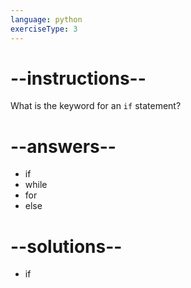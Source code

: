 ```yaml
---
language: python
exerciseType: 3
---
```


# --instructions--

What is the keyword for an `if` statement?

# --answers--

- if
- while
- for
- else

# --solutions--

- if
